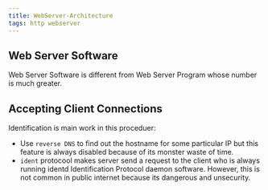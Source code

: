 ```yaml
---
title: WebServer-Architecture
tags: http webserver
---
```


## Web Server Software
Web Server Software is different from Web Server Program whose number is much greater.

## Accepting Client Connections
Identification is main work in this proceduer:
+ Use `reverse DNS` to find out the hostname for some particular IP but this feature is always disabled because of its monster waste of time.
+ `ident` protocool makes server send a request to the client who is always running identd Identification Protocol daemon software. However, this is not common in public internet because its dangerous and unsecurity.

## 
 